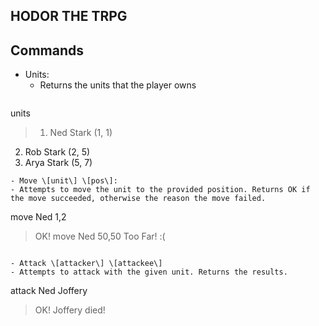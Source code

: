 HODOR THE TRPG
---

## Commands
- Units:
  - Returns the units that the player owns
  ```
units
> 1) Ned Stark (1, 1)
  2) Rob Stark (2, 5)
  3) Arya Stark (5, 7)
  ```
- Move \[unit\] \[pos\]:
  - Attempts to move the unit to the provided position. Returns OK if the move succeeded, otherwise the reason the move failed.
  ```
move Ned 1,2
> OK!
move Ned 50,50
> Too Far! :(
  ```

- Attack \[attacker\] \[attackee\]
  - Attempts to attack with the given unit. Returns the results.
  ```
attack Ned Joffery
> OK!
  Joffery died!
  ```
